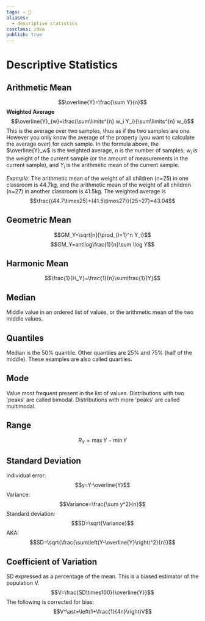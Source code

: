 ```yaml
---
tags: ✍️ 🔖 
aliases: 
  - descriptive statistics
cssclass: idea
publish: true
---
```

# Descriptive Statistics

## Arithmetic Mean
$$\overline{Y}=\frac{\sum Y}{n}$$
**Weighted Average**
$$\overline{Y}_{w}=\frac{\sum\limits^{n} w_i Y_i}{\sum\limits^{n} w_i}$$
This is the average over two samples, thus as if the two samples are one. However you only know the average of the property (you want to calculate the average over) for each sample. In the formula above, the $\overline{Y}_w$ is the weighted average, $n$ is the number of samples, $w_i$ is the weight of the current sample (or the amount of measurements in the current sample), and $Y_i$ is the arithmetic mean of the current sample.

*Example*: The arithmetic mean of the weight of all children (n=25) in one classroom is 44.7kg, and the arithmetic mean of the weight of all children (n=27) in another classroom is 41.5kg. The weighted average is 
$$\frac{(44.7\times25)+(41.5\times27)}{25+27}=43.04$$

## Geometric Mean
$$GM_Y=\sqrt[n]{\prod_{i=1}^n Y_i}$$
$$GM_Y=antilog\frac{1}{n}\sum \log Y$$

## Harmonic Mean
$$\frac{1}{H_Y}=\frac{1}{n}\sum\frac{1}{Y}$$

## Median
Middle value in an ordered list of values, or the arithmetic mean of the two middle values.

## Quantiles
Median is the 50% quantile. Other quantiles are 25% and 75% (half of the middle). These examples are also called quartiles.

## Mode
Value most frequent present in the list of values. Distributions with two 'peaks' are called bimodal. Distributions with more 'peaks' are called multimodal.

## Range
$$R_Y=\max{Y}-\min{Y}$$

## Standard Deviation
Individual error:
$$y=Y-\overline{Y}$$
Variance:
$$Variance=\frac{\sum y^2}{n}$$
Standard deviation:
$$SD=\sqrt{Variance}$$
AKA:
$$SD=\sqrt{\frac{\sum\left(Y-\overline{Y}\right)^2}{n}}$$
## Coefficient of Variation
SD expressed as a percentage of the mean. This is a biased estimator of the population V.
$$V=\frac{SD\times100}{\overline{Y}}$$
The following is corrected for bias:
$$V^\ast=\left(1+\frac{1}{4n}\right)V$$


